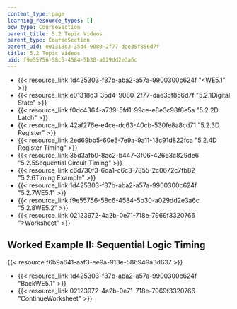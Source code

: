 ```yaml
---
content_type: page
learning_resource_types: []
ocw_type: CourseSection
parent_title: 5.2 Topic Videos
parent_type: CourseSection
parent_uid: e01318d3-35d4-9080-2f77-dae35f856d7f
title: 5.2 Topic Videos
uid: f9e55756-58c6-4584-5b30-a029dd2e3a6c
---
```


*   {{< resource_link 1d425303-f37b-aba2-a57a-9900300c624f "\<WE5.1" >}}
*   {{< resource_link e01318d3-35d4-9080-2f77-dae35f856d7f "5.2.1Digital State" >}}
*   {{< resource_link f0dc4364-a739-5fd1-99ce-e8e3c98f8e5a "5.2.2D Latch" >}}
*   {{< resource_link 42af276e-e4ce-dc63-40cb-530fe8a8cd71 "5.2.3D Register" >}}
*   {{< resource_link 2ed69bb5-60e5-7e9a-9a11-13c91d822fca "5.2.4D Register Timing" >}}
*   {{< resource_link 35d3afb0-8ac2-b447-3f06-42663c829de6 "5.2.5Sequential Circuit Timing" >}}
*   {{< resource_link c6d730f3-6da1-c6c3-7855-2c0672c7fb82 "5.2.6Timing Example" >}}
*   {{< resource_link 1d425303-f37b-aba2-a57a-9900300c624f "5.2.7WE5.1" >}}
*   {{< resource_link f9e55756-58c6-4584-5b30-a029dd2e3a6c "5.2.8WE5.2" >}}
*   {{< resource_link 02123972-4a2b-0e71-718e-7969f3320766 "\>Worksheet" >}}

Worked Example II: Sequential Logic Timing
------------------------------------------

{{< resource f6b9a641-aaf3-ee9a-913e-586949a3d637 >}}

*   {{< resource_link 1d425303-f37b-aba2-a57a-9900300c624f "BackWE5.1" >}}
*   {{< resource_link 02123972-4a2b-0e71-718e-7969f3320766 "ContinueWorksheet" >}}